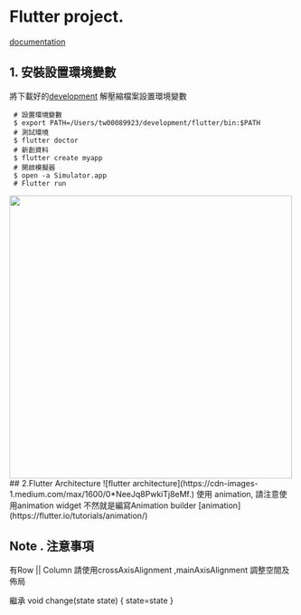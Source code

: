 # Flutter project.
[documentation](https://flutter.io/)

## 1. 安裝設置環境變數
將下載好的[development](https://storage.googleapis.com/flutter_infra/releases/beta/macos/flutter_macos_v0.5.1-beta.zip) 解壓縮檔案設置環境變數
```
 # 設置環境變數 
 $ export PATH=/Users/tw00089923/development/flutter/bin:$PATH
 # 測試環境
 $ flutter doctor  
 # 新創資料
 $ flutter create myapp
 # 開啟模擬器
 $ open -a Simulator.app
 # Flutter run 
```


<img src="https://flutter.io/images/flutter-starter-app-android.png" width="500">
## 2.Flutter Architecture
![flutter architecture](https://cdn-images-1.medium.com/max/1600/0*NeeJq8PwkiTj8eMf.)
使用 animation, 請注意使用animation widget 不然就是編寫Animation builder [animation](https://flutter.io/tutorials/animation/)










## Note . 注意事項
有Row || Column 請使用crossAxisAlignment ,mainAxisAlignment 調整空間及佈局


繼承 
void change(state state) {
    state=state
}
